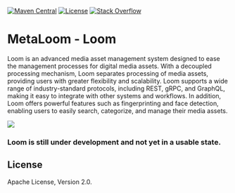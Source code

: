 [![Maven Central](https://maven-badges.herokuapp.com/maven-central/com.github.metaloom.loom/loom/badge.svg)](https://maven-badges.herokuapp.com/maven-central/com.github.metaloom.loom/loom)
[![License](https://img.shields.io/:license-apache-brightgreen.svg)](http://www.apache.org/licenses/LICENSE-2.0.html)
[![Stack Overflow](https://img.shields.io/:stack%20overflow-metaloom-brightgreen.svg)](http://stackoverflow.com/questions/tagged/metaloom)

# MetaLoom - Loom

Loom is an advanced media asset management system designed to ease the management processes for digital media assets. With a decoupled processing mechanism, Loom separates processing of media assets, providing users with greater flexibility and scalability. Loom supports a wide range of industry-standard protocols, including REST, gRPC, and GraphQL, making it easy to integrate with other systems and workflows. In addition, Loom offers powerful features such as fingerprinting and face detection, enabling users to easily search, categorize, and manage their media assets.

[![](https://dcbadge.vercel.app/api/server/3Dy2SxKUtw)](https://discord.gg/3Dy2SxKUtw)


### **Loom is still under development and not yet in a usable state.**

## License

Apache License, Version 2.0.
